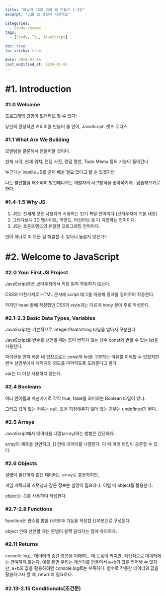 ```yaml
---
title: "바닐라 JS로 크롬 앱 만들기 1-2강"
excerpt: "크롬 앱 챌린지 사전학습"

categories:
  - Study_chrome
tags:
  - [Study, TIL, JavaScript]

toc: true
toc_sticky: true

date: 2024-01-06
last_modified_at: 2024-01-07
---
```


# #1. Introduction

### #1.0 Welcome

프로그래밍 경험이 없더라도 할 수 있다!

당신의 환상적인 커리어를 만들어 줄 언어, JavaScript. 렛츠 두디스

### #1.1 What Are We Building

모멘텀을 클론해서 만들어볼 것이다.

현재 시각, 현재 위치, 랜덤 사진, 랜덤 명언, Todo Memo 등의 기능이 들어간다.

누군가는 Vanilla JS를 굳이 배울 필요 없다고 할 순 있겠지만

나는 불편함을 해소하며 발전해나가는 개발자의 사고방식을 좋아하기에.. 답습해보기로 한다.

### #1.4-1.5 Why JS

1. JS는 전세계 모든 사용자가 사용하는 인기 폭발 언어이다.(브라우저에 기본 내장)
2. 그러다보니 3D 웹사이트, 백엔드, 머신러닝 등 다 지원하는 언어이다.
3. JS는 프론트엔드의 유일한 프로그래밍 언어이다.

언어 하나로 이 모든 걸 해결할 수 있다니 놀랍지 않은가✨

# #2. Welcome to JavaScript

### #2.0 Your First JS Project

<script src="https://gist.github.com/Seori15/d5f020b70a2a31c13905c12fe44cb78e.js"></script>

JavaScript문은 브라우저에서 직접 읽어 작동하지 않는다.

CSS와 마찬가지로 HTML 문서에 script 태그를 이용해 링크를 걸어주어 작동한다.

하지만 head 끝에 작성했던 CSS의 style과는 다르게 body 끝에 주로 작성한다.

### #2.1-2.3 Basic Data Types, Variables

JavaScript는 기본적으로 integer/float/string 타입을 알아서 구분한다.

JavaScript로 변수를 선언할 때는 값이 변하지 않는 상수 const와 변할 수 있는 let을 사용한다.

파이썬을 먼저 배운 내 입장으로는 const와 let을 구분하는 이유를 이해할 수 없었지만 변수 선언부에서 제작자의 의도를 파악하도록 도와준다고 한다.

var는 더 이상 사용하지 않는다.

### #2.4 Booleans

여타 언어들과 마찬가지로 각각 true, false를 의미하는 Boolean 타입이 있다.

그리고 값이 없는 경우는 null, 값을 지정해주지 않아 없는 경우는 undefined가 된다.

### #2.5 Arrays

<script src="https://gist.github.com/Seori15/5fe417e7ab2cd22869f21c1965d42e70.js"></script>

JavaScript에서 데이터를 나열(array)하는 방법은 간단하다.

array의 제목을 선언하고, [] 안에 데이터를 나열한다. 이 때 여러 타입이 공존할 수 있다.

### #2.6 Objects

<script src="https://gist.github.com/Seori15/18a94dabf60ed1b6db097cb099c65cd7.js"></script>

설명이 필요하지 않은 데이터는 array로 충분하지만,

게임 캐릭터의 스탯창과 같은 정보는 설명이 필요하다. 이럴 때 object를 활용한다.

object는 {}를 사용하여 작성한다.

### #2.7-2.8 Functions

<script src="https://gist.github.com/Seori15/b2e3b623f85609865cd7a0954a1b29f1.js"></script>

function은 변수를 받을 ()부분과 기능을 작성할 {}부분으로 구성된다.

object 안에 선언할 때는 문법이 살짝 달라지는 점에 유의하자.

### #2.11 Returns

<script src="https://gist.github.com/Seori15/bc2479da8fabc7f24f689be4adf1af79.js"></script>

console.log는 데이터의 중간 흐름을 이해하는 데 도움이 되지만, 직접적으로 데이터에는 관여하지 않는다. 예를 들면 우리는 계산기를 만들어서 a+b의 값을 얻어낼 수 있지만, a+b의 값을 활용하려면 console.log로는 부족하다. 함수로 작동한 데이터의 값을 활용하고자 할 때, return이 필요하다.

### #2.13-2.15 Conditionals(조건문)

<script src="https://gist.github.com/Seori15/23701c9e398b085741ab14930cd9dcfe.js"></script>
